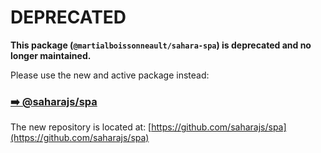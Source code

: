 # DEPRECATED

**This package (`@martialboissonneault/sahara-spa`) is deprecated and no longer maintained.**

Please use the new and active package instead:

### **[➡️ @saharajs/spa](https://www.npmjs.com/package/@saharajs/spa)**

The new repository is located at: [https://github.com/saharajs/spa](https://github.com/saharajs/spa)
